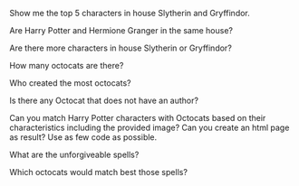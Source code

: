 Show me the top 5 characters in house Slytherin and Gryffindor.

Are Harry Potter and Hermione Granger in the same house?

Are there more characters in house Slytherin or Gryffindor?

How many octocats are there?

Who created the most octocats?

Is there any Octocat that does not have an author?

Can you match Harry Potter characters with Octocats based on their characteristics including the provided image? Can you create an html page as result? Use as few code as possible.

What are the unforgiveable spells?

Which octocats would match best those spells?